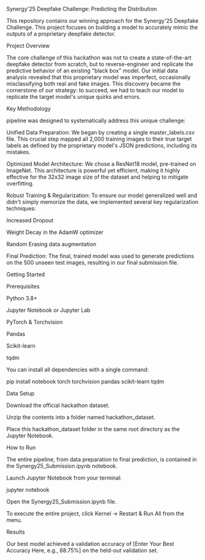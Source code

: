 Synergy'25 Deepfake Challenge: Predicting the Distribution

This repository contains our winning approach for the Synergy'25 Deepfake Challenge. This project focuses on building a model to accurately mimic the outputs of a proprietary deepfake detector.


 Project Overview


 The core challenge of this hackathon was not to create a state-of-the-art deepfake detector from scratch, but to reverse-engineer and replicate the predictive behavior of an existing "black box" model. Our initial data analysis revealed that this proprietary model was imperfect, occasionally misclassifying both real and fake images. This discovery became the cornerstone of our strategy: to succeed, we had to teach our model to replicate the target model's unique quirks and errors.


 Key Methodology



  pipeline was designed to systematically address this unique challenge:

Unified Data Preparation: We began by creating a single master_labels.csv file. This crucial step mapped all 2,000 training images to their true target labels as defined by the proprietary model's JSON predictions, including its mistakes.

Optimized Model Architecture: We chose a ResNet18 model, pre-trained on ImageNet. This architecture is powerful yet efficient, making it highly effective for the 32x32 image size of the dataset and helping to mitigate overfitting.

Robust Training & Regularization: To ensure our model generalized well and didn't simply memorize the data, we implemented several key regularization techniques:

Increased Dropout

Weight Decay in the AdamW optimizer

Random Erasing data augmentation

Final Prediction: The final, trained model was used to generate predictions on the 500 unseen test images, resulting in our final submission file.




 Getting Started


 Prerequisites

Python 3.8+

Jupyter Notebook or Jupyter Lab

PyTorch & Torchvision

Pandas

Scikit-learn

tqdm

You can install all dependencies with a single command:



pip install notebook torch torchvision pandas scikit-learn tqdm



Data Setup

Download the official hackathon dataset.

Unzip the contents into a folder named hackathon_dataset.

Place this hackathon_dataset folder in the same root directory as the Jupyter Notebook.




How to Run

The entire pipeline, from data preparation to final prediction, is contained in the Synergy25_Submission.ipynb notebook.

Launch Jupyter Notebook from your terminal:

jupyter notebook


Open the Synergy25_Submission.ipynb file.

To execute the entire project, click Kernel -> Restart & Run All from the menu.




 Results

Our best model achieved a validation accuracy of [Enter Your Best Accuracy Here, e.g., 88.75%] on the held-out validation set.
